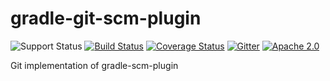 gradle-git-scm-plugin
=====================
![Support Status](https://img.shields.io/badge/nebula-supported-brightgreen.svg)
[![Build Status](https://travis-ci.com/nebula-plugins/gradle-git-scm-plugin.svg?branch=master)](https://travis-ci.com/nebula-plugins/gradle-git-scm-plugin)
[![Coverage Status](https://coveralls.io/repos/nebula-plugins/gradle-git-scm-plugin/badge.svg?branch=master&service=github)](https://coveralls.io/github/nebula-plugins/gradle-git-scm-plugin?branch=master)
[![Gitter](https://badges.gitter.im/Join%20Chat.svg)](https://gitter.im/nebula-plugins/gradle-git-scm-plugin?utm_source=badgeutm_medium=badgeutm_campaign=pr-badge)
[![Apache 2.0](https://img.shields.io/github/license/nebula-plugins/gradle-git-scm-plugin.svg)](http://www.apache.org/licenses/LICENSE-2.0)


Git implementation of gradle-scm-plugin
